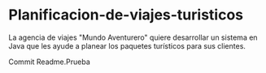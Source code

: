 # Planificacion-de-viajes-turisticos
La agencia de viajes "Mundo Aventurero" quiere desarrollar un sistema en Java que les ayude a planear los paquetes turísticos para sus clientes.

Commit Readme.Prueba
